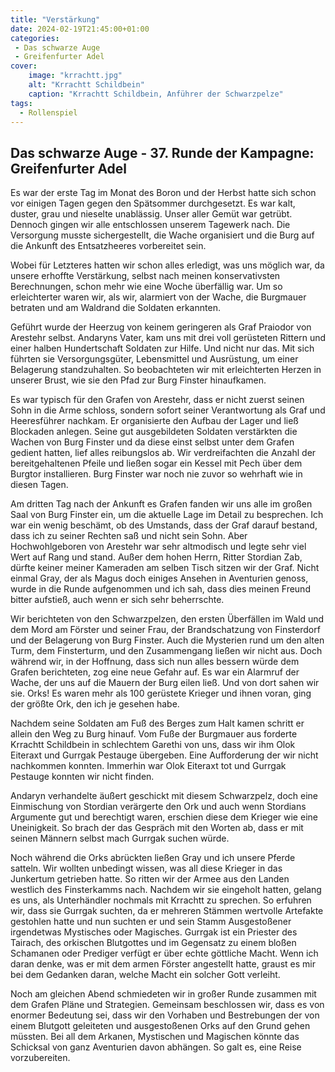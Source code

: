 ```yaml
---
title: "Verstärkung"
date: 2024-02-19T21:45:00+01:00
categories:
 - Das schwarze Auge
 - Greifenfurter Adel
cover:
    image: "krrachtt.jpg"
    alt: "Krrachtt Schildbein"
    caption: "Krrachtt Schildbein, Anführer der Schwarzpelze"
tags:
  - Rollenspiel
---
```


## Das schwarze Auge - 37. Runde der Kampagne: Greifenfurter Adel

Es war der erste Tag im Monat des Boron und der Herbst hatte sich schon vor einigen Tagen gegen den Spätsommer durchgesetzt. Es war kalt, duster, grau und nieselte unablässig. Unser aller Gemüt war getrübt.  Dennoch gingen wir alle entschlossen unserem Tagewerk nach. Die Versorgung musste sichergestellt, die Wache organisiert und die Burg auf die Ankunft des Entsatzheeres vorbereitet sein. 

Wobei für Letzteres hatten wir schon alles erledigt, was uns möglich war, da unsere erhoffte Verstärkung, selbst nach meinen konservativsten Berechnungen, schon mehr wie eine Woche überfällig war. Um so erleichterter waren wir, als wir, alarmiert von der Wache, die Burgmauer betraten und am Waldrand die Soldaten erkannten.

Geführt wurde der Heerzug von keinem geringeren als Graf Praiodor von Arestehr selbst. Andaryns Vater, kam uns mit drei voll gerüsteten Rittern und einer halben Hundertschaft Soldaten zur Hilfe. Und nicht nur das. Mit sich führten sie Versorgungsgüter, Lebensmittel und Ausrüstung, um einer Belagerung standzuhalten. So beobachteten wir mit erleichterten Herzen in unserer Brust, wie sie den Pfad zur Burg Finster hinaufkamen. 

Es war typisch für den Grafen von Arestehr, dass er nicht zuerst seinen Sohn in die Arme schloss, sondern sofort seiner Verantwortung als Graf und Heeresführer nachkam. Er organisierte den Aufbau der Lager und ließ Blockaden anlegen. Seine gut ausgebildeten Soldaten verstärkten die Wachen von Burg Finster und da diese einst selbst unter dem Grafen gedient hatten, lief alles reibungslos ab. Wir verdreifachten die Anzahl der bereitgehaltenen Pfeile und ließen sogar ein Kessel mit Pech über dem Burgtor installieren. Burg Finster war noch nie zuvor so wehrhaft wie in diesen Tagen.

Am dritten Tag nach der Ankunft es Grafen fanden wir uns alle im großen Saal von Burg Finster ein, um die aktuelle Lage im Detail zu besprechen. Ich war ein wenig beschämt, ob des Umstands, dass der Graf darauf bestand, dass ich zu seiner Rechten saß und nicht sein Sohn. Aber Hochwohlgeboren von Arestehr war sehr altmodisch und legte sehr viel Wert auf Rang und stand. Außer dem hohen Herrn, Ritter Stordian Zab, dürfte keiner meiner Kameraden am selben Tisch sitzen wir der Graf. Nicht einmal Gray, der als Magus doch einiges Ansehen in Aventurien genoss, wurde in die Runde aufgenommen und ich sah, dass dies meinen Freund bitter aufstieß, auch wenn er sich sehr beherrschte. 

Wir berichteten von den Schwarzpelzen, den ersten Überfällen im Wald und dem Mord am Förster und seiner Frau, der Brandschatzung von Finsterdorf und der Belagerung von Burg Finster. Auch die Mysterien rund um den alten Turm, dem Finsterturm, und den Zusammengang ließen wir nicht aus. Doch während wir, in der Hoffnung, dass sich nun alles bessern würde dem Grafen berichteten, zog eine neue Gefahr auf. Es war ein Alarmruf der Wache, der uns auf die Mauern der Burg eilen ließ. Und von dort sahen wir sie. Orks! Es waren mehr als 100 gerüstete Krieger und ihnen voran, ging der größte Ork, den ich je gesehen habe. 

Nachdem seine Soldaten am Fuß des Berges zum Halt kamen schritt er allein den Weg zu Burg hinauf. Vom Fuße der Burgmauer aus forderte Krrachtt Schildbein in schlechtem Garethi von uns, dass wir ihm Olok Eiteraxt und Gurrgak Pestauge übergeben. Eine Aufforderung der wir nicht nachkommen konnten. Immerhin war Olok Eiteraxt tot und Gurrgak Pestauge konnten wir nicht finden. 

Andaryn verhandelte äußert geschickt mit diesem Schwarzpelz, doch eine Einmischung von Stordian verärgerte den Ork und auch wenn Stordians Argumente gut und berechtigt waren, erschien diese dem Krieger wie eine Uneinigkeit. So brach der das Gespräch mit den Worten ab, dass er mit seinen Männern selbst mach Gurrgak suchen würde.

Noch während die Orks abrückten ließen Gray und ich unsere Pferde satteln. Wir wollten unbedingt wissen, was all diese Krieger in das Junkertum getrieben hatte. So ritten wir der Armee aus den Landen westlich des Finsterkamms nach. Nachdem wir sie eingeholt hatten, gelang es uns, als Unterhändler nochmals mit Krrachtt zu sprechen. So erfuhren wir, dass sie Gurrgak suchten, da er mehreren Stämmen wertvolle Artefakte gestohlen hatte und nun suchten er und sein Stamm Ausgestoßener irgendetwas Mystisches oder Magisches. Gurrgak ist ein Priester des Tairach, des orkischen Blutgottes und im Gegensatz zu einem bloßen Schamanen oder Prediger verfügt er über echte göttliche Macht. Wenn ich daran denke, was er mit dem armen Förster angestellt hatte, graust es mir bei dem Gedanken daran, welche Macht ein solcher Gott verleiht. 

Noch am gleichen Abend schmiedeten wir in großer Runde zusammen mit dem Grafen Pläne und Strategien. Gemeinsam beschlossen wir, dass es von enormer Bedeutung sei, dass wir den Vorhaben und Bestrebungen der von einem Blutgott geleiteten und ausgestoßenen Orks auf den Grund gehen müssten. Bei all dem Arkanen, Mystischen und Magischen könnte das Schicksal von ganz Aventurien davon abhängen. So galt es, eine Reise vorzubereiten.